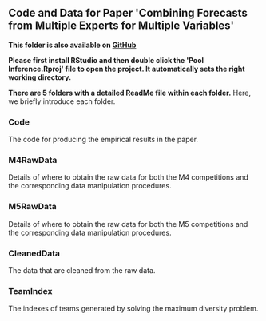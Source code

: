 ## Code and Data for Paper 'Combining Forecasts from Multiple Experts for Multiple Variables'

**This folder is also available on [GitHub](https://github.com/mathsoul/Pool-Inference/blob/main/README.md)**
 
**Please first install RStudio and then double click the 'Pool Inference.Rproj' file to open the project. It automatically sets the right working directory.**

**There are 5 folders with a detailed ReadMe file within each folder.** Here, we briefly introduce each folder.

### Code
The code for producing the empirical results in the paper.  

### M4RawData
Details of where to obtain the raw data for both the M4 competitions and the corresponding data manipulation procedures. 

### M5RawData
Details of where to obtain the raw data for both the M5 competitions and the corresponding data manipulation procedures. 

### CleanedData 
The data that are cleaned from the raw data.

### TeamIndex
The indexes of teams generated by solving the maximum diversity problem. 
